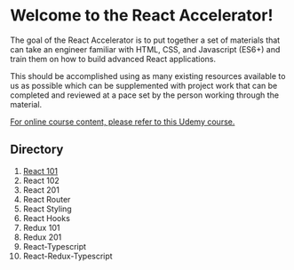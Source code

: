# Welcome to the React Accelerator!
The goal of the React Accelerator is to put together a set of materials that can take an engineer familiar with HTML, CSS, and Javascript (ES6+) and train them on how to build advanced React applications. 

This should be accomplished using as many existing resources available to us as possible which can be supplemented with project work that can be completed and reviewed at a pace set by the person working through the material.

[For online course content, please refer to this Udemy course.](https://redventures.udemy.com/react-the-complete-guide-incl-redux/)

## Directory
1. [React 101](react-101)
2. React 102
3. React 201
4. React Router
5. React Styling
6. React Hooks
7. Redux 101
8. Redux 201
9. React-Typescript
10. React-Redux-Typescript